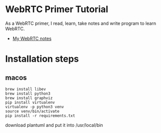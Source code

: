 # WebRTC Primer Tutorial

As a WebRTC primer, I read, learn, take notes and write program to learn WebRTC.

* [My WebRTC notes](https://walterfan.github.io/webrtc_note/)

# Installation steps

## macos

```
brew install libev
brew install python3
brew install graphviz
pip install virtualenv
virtualenv -p python3 venv
source venv/bin/activate
pip install -r requirements.txt
```



download plantuml and put it into /usr/local/bin
